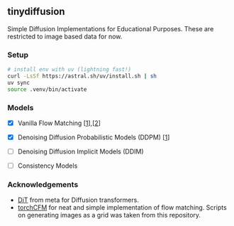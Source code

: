 ## tinydiffusion
Simple Diffusion Implementations for Educational Purposes. These are restricted to image based data for now.

### Setup
```bash
# install env with uv (lightning fast!)
curl -LsSf https://astral.sh/uv/install.sh | sh
uv sync
source .venv/bin/activate
```

### Models
- [x] Vanilla Flow Matching [[1](https://arxiv.org/abs/2302.00482)],[[2](https://arxiv.org/abs/2210.02747)]
- [x] Denoising Diffusion Probabilistic Models (DDPM) [[1](https://arxiv.org/abs/2006.11239)]
- [ ] Denoising Diffusion Implicit Models (DDIM)
- [ ] Consistency Models


### Acknowledgements
- [DiT](https://github.com/facebookresearch/DiT) from meta for Diffusion transformers.
- [torchCFM](https://github.com/atong01/conditional-flow-matching/tree/main) for neat and simple implementation of flow matching. Scripts on generating images as a grid was taken from this repository.
